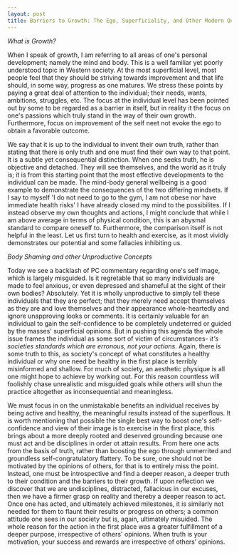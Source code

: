 ```yaml
---
layout: post
title: Barriers to Growth: The Ego, Superficiality, and Other Modern Quandaries
---
```


*What is Growth?*

When I speak of growth, I am referring to all areas of one's personal development; namely the mind and body.
This is a well familiar yet poorly understood topic in Western society. At the most superficial level, most people 
feel that they should be striving towards improvement and that life should, in some way, progress as one matures. We 
stress these points by paying a great deal of attention to the individual; their needs, wants, ambitions, struggles, etc. 
The focus at the individual level has been pointed out by some to be regarded as a barrier in itself, but in reality it 
the focus on one's passions which truly stand in the way of their own growth. Furthermore, focus on improvement of the self
neet not evoke the ego to obtain a favorable outcome. 

We say that it is up to the individual to invent their own truth, rather than stating that there is only truth and one must
find their own way to that point. It is a subtle yet consequential distinction. When one seeks truth, he is objective and 
detached. They will see themselves, and the world as it truly is; it is from this starting point that the most effective 
developments to the individual can be made. The mind-body general wellbeing is a good example to demonstrate the consequences
of the two differing mindsets. If I say to myself 'I do not need to go to the gym, I am not obese nor have immediate health
risks' I have already closed my mind to the possibilites. If I instead observe my own thoughts and actions, I might conclude
that while I am above average in terms of physical condition, this is an abysmal standard to compare oneself to. Furthermore, 
the comparison itself is not helpful in the least. Let us first turn to health and exercise, as it most vividly demonstrates
our potential and some fallacies inhibiting us. 

*Body Shaming and other Unproductive Concepts*

Today we see a backlash of PC commentary regarding one's self image, which is largely misguided. Is it regretable that so many
individuals are made to feel anxious, or even depressed and shameful at the sight of their own bodies? Absolutely. Yet it is wholly
unproductive to simply tell these individuals that they are perfect; that they merely need accept themselves as they are and love
themselves and their appearance whole-heartedly and ignore unapproving looks or comments. It is certainly valuable for an individual
to gain the self-confidence to be completely undeterred or guided by the masses' superficial opinions. But in pushing this agenda
the whole issue frames the individual as some sort of victim of circumstances- *it's societies standards which are erronous, not your 
actions*. Again, there is some truth to this, as society's concept of what constitutes a healthy individual or why one need be healthy
in the first place is terribly misinformed and shallow. For much of society, an aesthetic physique is all one 
might hope to achieve by working out. For this reason countless will foolishly chase unrealistic and misguided goals while others will
shun the practice altogether as inconsequential and meaningless. 

We must focus in on the unmistakable benefits an individual receives by being active and healthy, the meaningful results instead of the 
superflous. It is worth mentioning that possible the single best way to boost one's self-confidence and view of their image is to 
exercise in the first place, this brings about a more deeply rooted and deserved grounding because one must act and be disciplines
in order ot attain results. From here one acts from the basis of truth, rather than boosting the ego through unmerrited and groundless
self-congratulatory flattery. To be sure, one should not be motivated by the opinions of others, for that is to entirely miss the point.
Instead, one must be introspective and find a deeper reason, a deeper truth to their condition and the barriers to their growth. If upon
reflection we discover that we are undisciplines, distracted, fallacious in our excuses, then we have a firmer grasp on reality and 
thereby a deeper reason to act. Once one has acted, and ultimately achieved milestones, it is similarly not needed for them to flaunt their 
results or progress on others; a common attitude one sees in our society but is, again, ultimately misuided. The whole reason for the 
action in the first place was a greater fulfillment of a deeper purpose, irrespective of others' opinions. When truth is your motivation,
your success and rewards are irrespective of others' opinions. 
